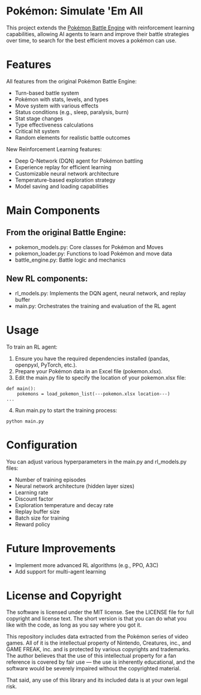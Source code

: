 # Pokémon: Simulate 'Em All
This project extends the [Pokémon Battle Engine](https://github.com/arisked/Pokemon-The-Engine.git) with reinforcement learning capabilities, allowing AI agents to learn and improve their battle strategies over time, to search for the best efficient moves a pokémon can use.

# Features

All features from the original Pokémon Battle Engine:

- Turn-based battle system
- Pokémon with stats, levels, and types
- Move system with various effects
- Status conditions (e.g., sleep, paralysis, burn)
- Stat stage changes
- Type effectiveness calculations
- Critical hit system
- Random elements for realistic battle outcomes


New Reinforcement Learning features:

- Deep Q-Network (DQN) agent for Pokémon battling
- Experience replay for efficient learning
- Customizable neural network architecture
- Temperature-based exploration strategy
- Model saving and loading capabilities

# Main Components
## From the original Battle Engine:

- pokemon_models.py: Core classes for Pokémon and Moves
- pokemon_loader.py: Functions to load Pokémon and move data
- battle_engine.py: Battle logic and mechanics

## New RL components:

- rl_models.py: Implements the DQN agent, neural network, and replay buffer
- main.py: Orchestrates the training and evaluation of the RL agent

# Usage
To train an RL agent:

1. Ensure you have the required dependencies installed (pandas, openpyxl, PyTorch, etc.).
2. Prepare your Pokémon data in an Excel file (pokemon.xlsx).
3. Edit the main.py file to specify the location of your pokemon.xlsx file:
```
def main():
    pokemons = load_pokemon_list(---pokemon.xlsx location---)
...
```
4. Run main.py to start the training process:
```
python main.py
```
# Configuration
You can adjust various hyperparameters in the main.py and rl_models.py files:

- Number of training episodes
- Neural network architecture (hidden layer sizes)
- Learning rate
- Discount factor
- Exploration temperature and decay rate
- Replay buffer size
- Batch size for training
- Reward policy

# Future Improvements

- Implement more advanced RL algorithms (e.g., PPO, A3C)
- Add support for multi-agent learning


# License and Copyright
The software is licensed under the MIT license. See the LICENSE file for full copyright and license text. The short version is that you can do what you like with the code, as long as you say where you got it.

This repository includes data extracted from the Pokémon series of video games. All of it is the intellectual property of Nintendo, Creatures, inc., and GAME FREAK, inc. and is protected by various copyrights and trademarks. The author believes that the use of this intellectual property for a fan reference is covered by fair use — the use is inherently educational, and the software would be severely impaired without the copyrighted material.

That said, any use of this library and its included data is at your own legal risk.
